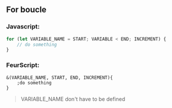 ## For boucle
### Javascript:
```javascript
for (let VARIABLE_NAME = START; VARIABLE < END; INCREMENT) {
    // do something
}
```
### FeurScript:
```feurscript
&(VARIABLE_NAME, START, END, INCREMENT){
    ;do something
}
```
> VARIABLE_NAME don't have to be defined
